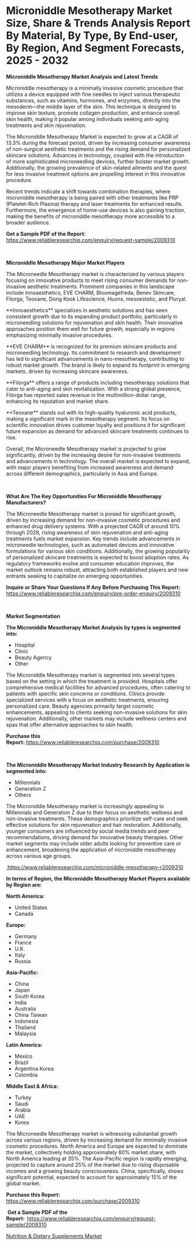 <p><h1>Microniddle Mesotherapy Market Size, Share & Trends Analysis Report By Material, By Type, By End-user, By Region, And Segment Forecasts, 2025 - 2032</h1></p><p><strong>Microniddle Mesotherapy Market Analysis and Latest Trends</strong></p>
<p><p>Microniddle mesotherapy is a minimally invasive cosmetic procedure that utilizes a device equipped with fine needles to inject various therapeutic substances, such as vitamins, hormones, and enzymes, directly into the mesoderm—the middle layer of the skin. This technique is designed to improve skin texture, promote collagen production, and enhance overall skin health, making it popular among individuals seeking anti-aging treatments and skin rejuvenation.</p><p>The Microniddle Mesotherapy Market is expected to grow at a CAGR of 13.3% during the forecast period, driven by increasing consumer awareness of non-surgical aesthetic treatments and the rising demand for personalized skincare solutions. Advances in technology, coupled with the introduction of more sophisticated microneedling devices, further bolster market growth. Additionally, the growing prevalence of skin-related ailments and the quest for less invasive treatment options are propelling interest in this innovative procedure.</p><p>Recent trends indicate a shift towards combination therapies, where microniddle mesotherapy is being paired with other treatments like PRP (Platelet-Rich Plasma) therapy and laser treatments for enhanced results. Furthermore, the emergence of home-use devices is also gaining traction, making the benefits of microniddle mesotherapy more accessible to a broader audience.</p></p>
<p><strong>Get a Sample PDF of the Report:&nbsp;</strong> <a href="https://www.reliableresearchiq.com/enquiry/request-sample/2009310?utm_campaign=2797&utm_medium=2&utm_source=Github&utm_content=ia&utm_term=09032025&utm_id=microniddle-mesotherapy">https://www.reliableresearchiq.com/enquiry/request-sample/2009310</a></p>
<p>&nbsp;</p>
<p><strong>Microniddle Mesotherapy Major Market Players</strong></p>
<p><p>The Microneedle Mesotherapy market is characterized by various players focusing on innovative products to meet rising consumer demands for non-invasive aesthetic treatments. Prominent companies in this landscape include Innoaesthetics, EVE CHARM, Bloomagefreda, Benev Skincare, Filorga, Teoxane, Dong Kook Lifescience, Huons, mesoestetic, and Pluryal.</p><p>**Innoaesthetics** specializes in aesthetic solutions and has seen consistent growth due to its expanding product portfolio, particularly in microneedling solutions for rejuvenation and skin health. Their innovative approaches position them well for future growth, especially in regions emphasizing minimally invasive procedures.</p><p>**EVE CHARM** is recognized for its premium skincare products and microneedling technology. Its commitment to research and development has led to significant advancements in nano-mesotherapy, contributing to robust market growth. The brand is likely to expand its footprint in emerging markets, driven by increasing skincare awareness.</p><p>**Filorga** offers a range of products including mesotherapy solutions that cater to anti-aging and skin revitalization. With a strong global presence, Filorga has reported sales revenue in the multimillion-dollar range, enhancing its reputation and market share.</p><p>**Teoxane** stands out with its high-quality hyaluronic acid products, making a significant mark in the mesotherapy segment. Its focus on scientific innovation drives customer loyalty and positions it for significant future expansion as demand for advanced skincare treatments continues to rise.</p><p>Overall, the Microneedle Mesotherapy market is projected to grow significantly, driven by the increasing desire for non-invasive treatments and advancements in technology. The overall market is expected to expand, with major players benefiting from increased awareness and demand across different demographics, particularly in Asia and Europe.</p></p>
<p>&nbsp;</p>
<p><strong>What Are The Key Opportunities For Microniddle Mesotherapy Manufacturers?</strong></p>
<p><p>The Microneedle Mesotherapy market is poised for significant growth, driven by increasing demand for non-invasive cosmetic procedures and enhanced drug delivery systems. With a projected CAGR of around 10% through 2028, rising awareness of skin rejuvenation and anti-aging treatments fuels market expansion. Key trends include advancements in microneedle technologies, such as automated devices and innovative formulations for various skin conditions. Additionally, the growing popularity of personalized skincare treatments is expected to boost adoption rates. As regulatory frameworks evolve and consumer education improves, the market outlook remains robust, attracting both established players and new entrants seeking to capitalize on emerging opportunities.</p></p>
<p><strong>Inquire or Share Your Questions If Any Before Purchasing This Report:</strong> <a href="https://www.reliableresearchiq.com/enquiry/pre-order-enquiry/2009310?utm_campaign=2797&utm_medium=2&utm_source=Github&utm_content=ia&utm_term=09032025&utm_id=microniddle-mesotherapy">https://www.reliableresearchiq.com/enquiry/pre-order-enquiry/2009310</a></p>
<p>&nbsp;</p>
<p><strong>Market Segmentation</strong></p>
<p><strong>The Microniddle Mesotherapy Market Analysis by types is segmented into:</strong></p>
<p><ul><li>Hospital</li><li>Clinic</li><li>Beauty Agency</li><li>Other</li></ul></p>
<p><p>The Microniddle Mesotherapy market is segmented into several types based on the setting in which the treatment is provided. Hospitals offer comprehensive medical facilities for advanced procedures, often catering to patients with specific skin concerns or conditions. Clinics provide specialized services with a focus on aesthetic treatments, ensuring personalized care. Beauty agencies primarily target cosmetic enhancements, appealing to clients seeking non-invasive solutions for skin rejuvenation. Additionally, other markets may include wellness centers and spas that offer alternative approaches to skin health.</p></p>
<p><strong>Purchase this Report:&nbsp;</strong><a href="https://www.reliableresearchiq.com/purchase/2009310?utm_campaign=2797&utm_medium=2&utm_source=Github&utm_content=ia&utm_term=09032025&utm_id=microniddle-mesotherapy">https://www.reliableresearchiq.com/purchase/2009310</a></p>
<p>&nbsp;</p>
<p><strong>The Microniddle Mesotherapy Market Industry Research by Application is segmented into:</strong></p>
<p><ul><li>Millennials</li><li>Generation Z</li><li>Others</li></ul></p>
<p><p>The Microniddle Mesotherapy market is increasingly appealing to Millennials and Generation Z due to their focus on aesthetic wellness and non-invasive treatments. These demographics prioritize self-care and seek effective solutions for skin rejuvenation and hair restoration. Additionally, younger consumers are influenced by social media trends and peer recommendations, driving demand for innovative beauty therapies. Other market segments may include older adults looking for preventive care or enhancement, broadening the application of microniddle mesotherapy across various age groups.</p></p>
<p><a href="https://www.reliableresearchiq.com/microniddle-mesotherapy-r2009310?utm_campaign=2797&utm_medium=2&utm_source=Github&utm_content=ia&utm_term=09032025&utm_id=microniddle-mesotherapy">&nbsp;https://www.reliableresearchiq.com/microniddle-mesotherapy-r2009310</a></p>
<p><strong>In terms of Region, the Microniddle Mesotherapy Market Players available by Region are:</strong></p>
<p>
    <p> <strong> North America: </strong>
        <ul>
            <li>United States</li>
            <li>Canada</li>
        </ul>
        </p> 
    <p> <strong> Europe: </strong>
        <ul>
            <li>Germany</li>
            <li>France</li>
            <li>U.K.</li>
            <li>Italy</li>
            <li>Russia</li>
        </ul>
        </p> 
    <p> <strong> Asia-Pacific: </strong>
        <ul>
            <li>China</li>
            <li>Japan</li>
            <li>South Korea</li>
            <li>India</li>
            <li>Australia</li>
            <li>China Taiwan</li>
            <li>Indonesia</li>
            <li>Thailand</li>
            <li>Malaysia</li>
        </ul>
        </p> 
    <p> <strong> Latin America: </strong>
        <ul>
            <li>Mexico</li>
            <li>Brazil</li>
            <li>Argentina Korea</li>
            <li>Colombia</li>
        </ul>
        </p> 
    <p> <strong> Middle East & Africa: </strong>
        <ul>
            <li>Turkey</li>
            <li>Saudi</li>
            <li>Arabia</li>
            <li>UAE</li>
            <li>Korea</li>
        </ul>
    </p>
    </p>
<p><p>The Microneedle Mesotherapy market is witnessing substantial growth across various regions, driven by increasing demand for minimally invasive cosmetic procedures. North America and Europe are expected to dominate the market, collectively holding approximately 60% market share, with North America leading at 35%. The Asia-Pacific region is rapidly emerging, projected to capture around 25% of the market due to rising disposable incomes and a growing beauty consciousness. China, specifically, shows significant potential, expected to account for approximately 15% of the global market.</p></p>
<p><strong>Purchase this Report: </strong><a href="https://www.reliableresearchiq.com/purchase/2009310?utm_campaign=2797&utm_medium=2&utm_source=Github&utm_content=ia&utm_term=09032025&utm_id=microniddle-mesotherapy">https://www.reliableresearchiq.com/purchase/2009310</a></p>
<p>&nbsp;<strong>Get a Sample PDF of the Report:&nbsp;&nbsp;</strong><a href="https://www.reliableresearchiq.com/enquiry/request-sample/2009310?utm_campaign=2797&utm_medium=2&utm_source=Github&utm_content=ia&utm_term=09032025&utm_id=microniddle-mesotherapy">https://www.reliableresearchiq.com/enquiry/request-sample/2009310</a></p>
<p><strong></strong></p>
<p><p><a href="https://github.com/bholdsfofie/Market-Research-Report-List-1/blob/main/nutrition-dietary-supplements-market.md?utm_campaign=2797&utm_medium=2&utm_source=Github&utm_content=ia&utm_term=09032025&utm_id=microniddle-mesotherapy">Nutrition & Dietary Supplements Market</a></p></p>